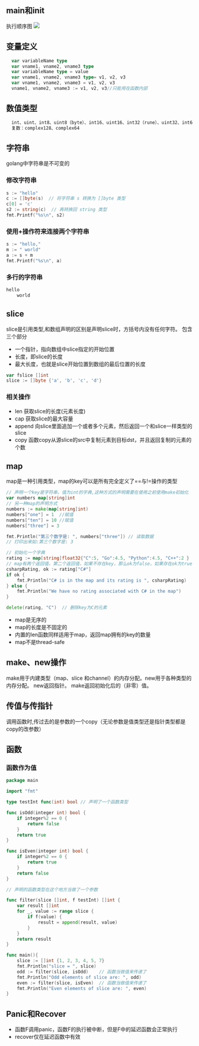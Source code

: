 ## main和init
执行顺序图
![](https://raw.githubusercontent.com/frainmeng/build-web-application-with-golang/d6079a78eaae9a7857db9a75e65e24701c78e575/zh/images/2.3.init.png)

## 变量定义
```GO
  var variableName type
  var vname1, vname2, vname3 type
  var variableName type = value
  var vname1, vname2, vname3 type= v1, v2, v3
  var vname1, vname2, vname3 = v1, v2, v3
  vname1, vname2, vname3 := v1, v2, v3//只能用在函数内部
```
## 数值类型
```Go
  int、uint、int8、uint8（byte）、int16、uint16、int32（rune）、uint32、int64、uint64、float32、float64
  复数：complex128、complex64
```
## 字符串
golang中字符串是不可变的

### 修改字符串
```GO
s := "hello"
c := []byte(s)  // 将字符串 s 转换为 []byte 类型
c[0] = 'c'
s2 := string(c)  // 再转换回 string 类型
fmt.Printf("%s\n", s2)
```
### 使用+操作符来连接两个字符串
```GO
s := "hello,"
m := " world"
a := s + m
fmt.Printf("%s\n", a)
```
### 多行的字符串
```GO
hello
	world
```
## slice
slice是引用类型,和数组声明的区别是声明slice时，方括号内没有任何字符。
包含三个部分
+ 一个指针，指向数组中slice指定的开始位置
+ 长度，即slice的长度
+ 最大长度，也就是slice开始位置到数组的最后位置的长度
```GO
var fslice []int
slice := []byte {'a', 'b', 'c', 'd'}
```
### 相关操作
+ len 获取slice的长度(元素长度)
+ cap 获取slice的最大容量
+ append 向slice里面追加一个或者多个元素，然后返回一个和slice一样类型的slice
+ copy 函数copy从源slice的src中复制元素到目标dst，并且返回复制的元素的个数

## map
map是一种引用类型，map的key可以是所有完全定义了==与!=操作的类型
```GO
// 声明一个key是字符串，值为int的字典,这种方式的声明需要在使用之前使用make初始化
var numbers map[string]int
// 另一种map的声明方式
numbers := make(map[string]int)
numbers["one"] = 1  //赋值
numbers["ten"] = 10 //赋值
numbers["three"] = 3

fmt.Println("第三个数字是: ", numbers["three"]) // 读取数据
// 打印出来如:第三个数字是: 3

// 初始化一个字典
rating := map[string]float32{"C":5, "Go":4.5, "Python":4.5, "C++":2 }
// map有两个返回值，第二个返回值，如果不存在key，那么ok为false，如果存在ok为true
csharpRating, ok := rating["C#"]
if ok {
	fmt.Println("C# is in the map and its rating is ", csharpRating)
} else {
	fmt.Println("We have no rating associated with C# in the map")
}

delete(rating, "C")  // 删除key为C的元素
```
+ map是无序的
+ map的长度是不固定的
+ 内置的len函数同样适用于map，返回map拥有的key的数量
+ map不是thread-safe

## make、new操作
make用于内建类型（map、slice 和channel）的内存分配。new用于各种类型的内存分配。
new返回指针。
make返回初始化后的（非零）值。

## 传值与传指针
调用函数时,传过去的是参数的一个copy（无论参数是值类型还是指针类型都是copy的改参数）

## 函数
### 函数作为值
```GO
package main

import "fmt"

type testInt func(int) bool // 声明了一个函数类型

func isOdd(integer int) bool {
	if integer%2 == 0 {
		return false
	}
	return true
}

func isEven(integer int) bool {
	if integer%2 == 0 {
		return true
	}
	return false
}

// 声明的函数类型在这个地方当做了一个参数

func filter(slice []int, f testInt) []int {
	var result []int
	for _, value := range slice {
		if f(value) {
			result = append(result, value)
		}
	}
	return result
}

func main(){
	slice := []int {1, 2, 3, 4, 5, 7}
	fmt.Println("slice = ", slice)
	odd := filter(slice, isOdd)    // 函数当做值来传递了
	fmt.Println("Odd elements of slice are: ", odd)
	even := filter(slice, isEven)  // 函数当做值来传递了
	fmt.Println("Even elements of slice are: ", even)
}
```
## Panic和Recover
+ 函数F调用panic，函数F的执行被中断，但是F中的延迟函数会正常执行
+ recover仅在延迟函数中有效
